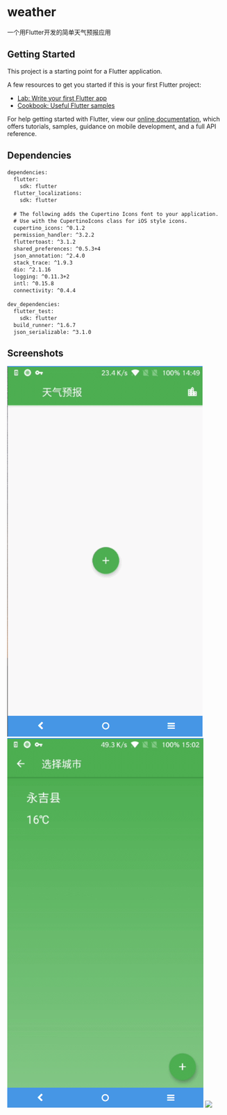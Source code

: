 # weather

一个用Flutter开发的简单天气预报应用

## Getting Started

This project is a starting point for a Flutter application.

A few resources to get you started if this is your first Flutter project:

- [Lab: Write your first Flutter app](https://flutter.dev/docs/get-started/codelab)
- [Cookbook: Useful Flutter samples](https://flutter.dev/docs/cookbook)

For help getting started with Flutter, view our 
[online documentation](https://flutter.dev/docs), which offers tutorials, 
samples, guidance on mobile development, and a full API reference.
## Dependencies
```
dependencies:
  flutter:
    sdk: flutter
  flutter_localizations:
    sdk: flutter

  # The following adds the Cupertino Icons font to your application.
  # Use with the CupertinoIcons class for iOS style icons.
  cupertino_icons: ^0.1.2
  permission_handler: ^3.2.2
  fluttertoast: ^3.1.2
  shared_preferences: ^0.5.3+4
  json_annotation: ^2.4.0
  stack_trace: ^1.9.3
  dio: ^2.1.16
  logging: ^0.11.3+2
  intl: ^0.15.8
  connectivity: ^0.4.4

dev_dependencies:
  flutter_test:
    sdk: flutter
  build_runner: ^1.6.7
  json_serializable: ^3.1.0

```
## Screenshots
<img src="screenshots/weather1.gif">
<img src="screenshots/weather2.gif">
<img src="screenshots/weather3.gif">
